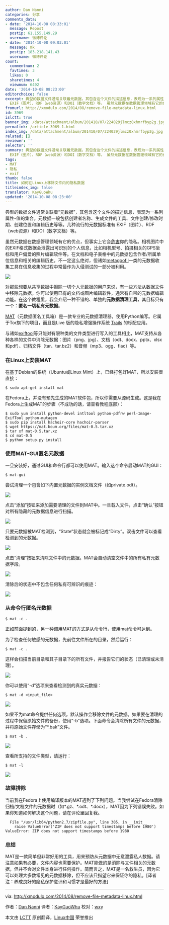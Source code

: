 ```yaml
---
author: Dan Nanni
categories: 分享
comments_data:
- date: '2014-10-08 08:33:01'
  message: Repost
  postip: 61.155.149.29
  username: 微博评论
- date: '2014-10-08 09:03:01'
  message: mk
  postip: 183.218.141.43
  username: 微博评论
count:
  commentnum: 2
  favtimes: 3
  likes: 0
  sharetimes: 4
  viewnum: 6492
date: '2014-10-08 08:23:00'
editorchoice: false
excerpt: 典型的数据文件通常关联着元数据，其包含这个文件的描述信息，表现为一系列属性-值的集合。元数据一般包括创建者名称、生成文件的工具、文件创建/修改时期、创建位置和编辑历史等等。几种流行的元数据标准有
  EXIF（图片）、RDF（web资源）和DOI（数字文档）等。 虽然元数据在数据管理领域有它的优点，但事实上它会危害你的隐私。相机图片中的EXIF格式数据会泄露出可识别的个人信息，比如相机型号、拍摄相关的GPS坐标和用户偏爱的照片编辑软件等。在文档和电子表格中的元数据包含作者/所属单位信息和相关的编辑历史。不一定这么绝对，但诸
fromurl: http://xmodulo.com/2014/08/remove-file-metadata-linux.html
id: 3969
islctt: true
banner_img: /data/attachment/album/201410/07/224029jlmcz0xhmrfbyp2g.jpg
permalink: /article-3969-1.html
index_img: /data/attachment/album/201410/07/224029jlmcz0xhmrfbyp2g.jpg.thumb.jpg
related: []
reviewer: ''
selector: ''
summary: 典型的数据文件通常关联着元数据，其包含这个文件的描述信息，表现为一系列属性-值的集合。元数据一般包括创建者名称、生成文件的工具、文件创建/修改时期、创建位置和编辑历史等等。几种流行的元数据标准有
  EXIF（图片）、RDF（web资源）和DOI（数字文档）等。 虽然元数据在数据管理领域有它的优点，但事实上它会危害你的隐私。相机图片中的EXIF格式数据会泄露出可识别的个人信息，比如相机型号、拍摄相关的GPS坐标和用户偏爱的照片编辑软件等。在文档和电子表格中的元数据包含作者/所属单位信息和相关的编辑历史。不一定这么绝对，但诸
tags:
- MAT
- 隐私
- exif
thumb: false
title: 如何在Linux上移除文件内的隐私数据
titleindex_img: false
translator: KayGuoWhu
updated: '2014-10-08 08:23:00'
---
```


典型的数据文件通常关联着“元数据”，其包含这个文件的描述信息，表现为一系列属性-值的集合。元数据一般包括创建者名称、生成文件的工具、文件创建/修改时期、创建位置和编辑历史等等。几种流行的元数据标准有 EXIF（图片）、RDF（web资源）和DOI（数字文档）等。


虽然元数据在数据管理领域有它的优点，但事实上它会[危害](http://www.theguardian.com/world/2013/sep/30/nsa-americans-metadata-year-documents)你的隐私。相机图片中的EXIF格式数据会泄露出可识别的个人信息，比如相机型号、拍摄相关的GPS坐标和用户偏爱的照片编辑软件等。在文档和电子表格中的元数据包含作者/所属单位信息和相关的编辑历史。不一定这么绝对，但诸如[metagoofil](http://code.google.com/p/metagoofil/)一类的元数据收集工具在信息收集的过程中常最作为入侵测试的一部分被利用。


![](/data/attachment/album/201410/07/224029jlmcz0xhmrfbyp2g.jpg)


对那些想要从共享数据中擦除一切个人元数据的用户来说，有一些方法从数据文件中移除元数据。你可以使用已有的文档或图片编辑软件，通常有自带的元数据编辑功能。在这个教程里，我会介绍一种不错的、单独的**元数据清理工具**，其目标只有一个：**匿名一切私有元数据**。


[MAT](https://mat.boum.org/)（元数据匿名工具箱）是一款专业的元数据清理器，使用Python编写。它属于Tor旗下的项目，而且是Live 版的隐私增强操作系统 [Trails](https://tails.boum.org/) 的标配应用。


与诸如[exiftool](http://xmodulo.com/2013/08/view-or-edit-pdf-and-image-metadata-from-command-line-on-linux.html)等只能对有限种类的文件类型进行写入的工具相比，MAT支持从各种各样的文件中消除元数据：图片（png、jpg）、文档（odt、docx、pptx、xlsx和pdf）、归档文件（tar、tar.bz2）和音频（mp3、ogg、flac）等。


### 在Linux上安装MAT


在基于Debian的系统（Ubuntu或Linux Mint）上，已经打包好MAT，所以安装很直接：



```
$ sudo apt-get install mat

```

在Fedora上，并没有预先生成的MAT软件包，所以你需要从源码生成。这是我在Fedora上生成MAT的步骤（不成功的话，请查看教程底部）：



```
$ sudo yum install python-devel intltool python-pdfrw perl-Image-ExifTool python-mutagen
$ sudo pip install hachoir-core hachoir-parser
$ wget https://mat.boum.org/files/mat-0.5.tar.xz
$ tar xf mat-0.5.tar.xz
$ cd mat-0.5
$ python setup.py install 

```

### 使用MAT-GUI匿名元数据


一旦安装好，通过GUI和命令行都可以使用MAT。输入这个命令启动MAT的GUI：



```
$ mat-gui

```

尝试清理一个包含如下内置元数据的实例文档文件（如private.odt）。


![](/data/attachment/album/201410/07/222744u6cb5ln3l9c349e5.jpg)


点击“添加”按钮来添加需要清理的文件到MAT中。一旦载入文件，点击“确认”按钮对所有隐藏的元数据信息进行扫描。


![](/data/attachment/album/201410/07/224106g2d293f9ex3spq37.jpg)


只要元数据被MAT检测到，“State”状态就会被标记成“Dirty”。双击文件可以查看检测到的元数据。


![](/data/attachment/album/201410/07/224108ccfhmjfpphhrhjpz.jpg)


点击“清理”按钮来清除文件中的元数据。MAT会自动清空文件中的所有私有元数据字段。


![](/data/attachment/album/201410/07/222821uge9xqkaam3zqfh4.jpg)


清除后的状态中不包含任何私有可辨识的痕迹：


![](/data/attachment/album/201410/07/222917braejbhmfofujss8.jpg)


### 从命令行匿名元数据



```
$ mat -c .

```

正如前面提到的，另一种调用MAT的方式是从命令行，使用mat命令可达到。


为了检查任何敏感的元数据，先前往文件所在的目录，然后运行：



```
$ mat -c .

```

这样会扫描当前目录和其子目录下的所有文件，并报告它们的状态（已清理或未清理）。


![](/data/attachment/album/201410/07/223005kydugervorn5vodh.png)


你可以使用“-d”选项来查看检测到的真实元数据：



```
$ mat -d <input_file> 

```

![](/data/attachment/album/201410/07/223144l2tetwqjzzpujjj7.jpg)


如果不为mat命令提供任何选项，默认操作会移除文件的元数据。如果要在清理的过程中保留原始文件的备份，使用“-b”选项。下面命令会清除所有文件的元数据，并将原始文件存储为“\*.bak”文件。



```
$ mat -b . 

```

![](/data/attachment/album/201410/07/223335hh55jxfnqpvl0hqy.jpg)


查看所支持的文件类型，请运行：



```
$ mat -l 

```

![](/data/attachment/album/201410/07/223359yt91dgajgdld9xgl.jpg)


### 故障排除


当前我在Fedora上使用编译版本的MAT遇到了下列问题。当我尝试在Fedora清除归档/文档文件的元数据时（如*.gz、*.odt、\*.docx），MAT因为下列错误失败。如果你知道如何解决这个问题，请在评论里回复我。



```
  File "/usr/lib64/python2.7/zipfile.py", line 305, in __init__
    raise ValueError('ZIP does not support timestamps before 1980')
ValueError: ZIP does not support timestamps before 1980

```

### 总结


MAT是一款简单但非常好用的工具，用来预防从元数据中无意泄露私人数据。请注意如果有必要，文件内容也需要保护。MAT能做的是消除与文件相关的元数据，但并不会对文件本身进行任何操作。简而言之，MAT是一名救生员，因为它可以处理大多数常见的元数据移除，但不应该只指望它来保证你的隐私。[译者注：养成良好的隐私保护意识和习惯才是最好的方法]




---


via: <http://xmodulo.com/2014/08/remove-file-metadata-linux.html>


作者：[Dan Nanni](http://xmodulo.com/author/nanni) 译者：[KayGuoWhu](https://github.com/KayGuoWhu) 校对：[wxy](https://github.com/wxy)


本文由 [LCTT](https://github.com/LCTT/TranslateProject) 原创翻译，[Linux中国](http://linux.cn/) 荣誉推出